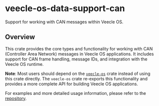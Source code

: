 # veecle-os-data-support-can

Support for working with CAN messages within Veecle OS.

## Overview

This crate provides the core types and functionality for working with CAN (Controller Area Network) messages in Veecle OS applications.
It includes support for CAN frame handling, message IDs, and integration with the Veecle OS runtime.

**Note**: Most users should depend on the [`veecle-os`](https://crates.io/crates/veecle-os) crate instead of using this crate directly.
The `veecle-os` crate re-exports this functionality and provides a more complete API for building Veecle OS applications.

For examples and more detailed usage information, please refer to the [repository](https://github.com/veecle/veecle-os).
